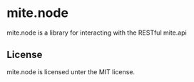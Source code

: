 mite.node
============

mite.node is a library for interacting with the RESTful mite.api

License
-------

mite.node is licensed unter the MIT license.